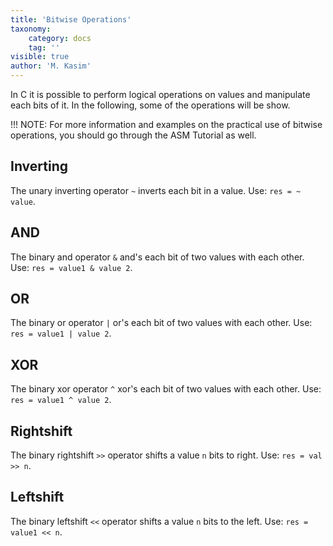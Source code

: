 ```yaml
---
title: 'Bitwise Operations'
taxonomy:
    category: docs
    tag: ''
visible: true
author: 'M. Kasim'
---
```


In C it is possible to perform logical operations on values and manipulate each bits of it. In the following, some of the operations will be show.

!!! NOTE: For more information and examples on the practical use of bitwise operations, you should go through the ASM Tutorial as well.

## Inverting
The unary inverting operator `~` inverts each bit in a value. Use: `res = ~ value`.

## AND
The binary and operator `&` and's each bit of two values with each other. Use: `res = value1 & value 2`.

## OR
The binary or operator `|` or's each bit of two values with each other. Use: `res = value1 | value 2`.

## XOR
The binary xor operator `^` xor's each bit of two values with each other. Use: `res = value1 ^ value 2`.

## Rightshift
The binary rightshift `>>` operator shifts a value `n` bits to right. Use: `res = val >> n`.

## Leftshift
The binary leftshift `<<` operator shifts a value `n` bits to the left. Use: `res = value1 << n`.

